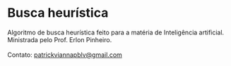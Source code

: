 # Busca heurística
Algoritmo de busca heurística feito para a matéria de Inteligência artificial. <br>
Ministrada pelo Prof. Erlon Pinheiro.<br><br>
Contato: patrickviannapblv@gmail.com
